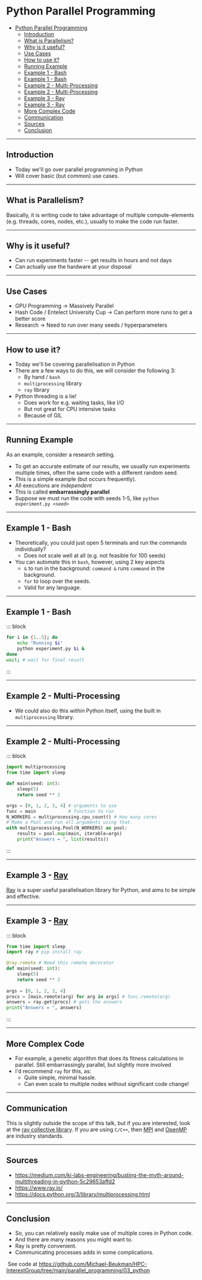 # Python Parallel Programming
- [Python Parallel Programming](#python-parallel-programming)
	- [Introduction](#introduction)
	- [What is Parallelism?](#what-is-parallelism)
	- [Why is it useful?](#why-is-it-useful)
	- [Use Cases](#use-cases)
	- [How to use it?](#how-to-use-it)
	- [Running Example](#running-example)
	- [Example 1 - Bash](#example-1---bash)
	- [Example 1 - Bash](#example-1---bash-1)
	- [Example 2 - Multi-Processing](#example-2---multi-processing)
	- [Example 2 - Multi-Processing](#example-2---multi-processing-1)
	- [Example 3 - Ray](#example-3---ray)
	- [Example 3 - Ray](#example-3---ray-1)
	- [More Complex Code](#more-complex-code)
	- [Communication](#communication)
	- [Sources](#sources)
	- [Conclusion](#conclusion)

---

## Introduction
+ Today we'll go over parallel programming in Python
+ Will cover basic (but common) use cases.

---

## What is Parallelism?
Basically, it is writing code to take advantage of multiple compute-elements (e.g. threads, cores, nodes, etc.), usually to make the code run faster.

---

## Why is it useful?
+ Can run experiments faster -- get results in hours and not days
+ Can actually use the hardware at your disposal

---

## Use Cases
+ GPU Programming -> Massively Parallel
+ Hash Code / Entelect University Cup -> Can perform more runs to get a better score
+ Research -> Need to run over many seeds / hyperparameters

---

## How to use it?
+ Today we'll be covering parallelisation in Python
+ There are a few ways to do this, we will consider the following 3:
	+ By hand / `bash`
	+ `multiprocessing` library
	+ `ray` library
+ Python threading is a lie!
	+ Does work for e.g. waiting tasks, like I/O
	+ But not great for CPU intensive tasks
	+ Because of GIL

---

## Running Example
As an example, consider a research setting. 
+ To get an accurate estimate of our results, we usually run experiments multiple times, often the same code with a different random seed.
+ This is a simple example (but occurs frequently). 
+ All executions are *independent*
+ This is called **embarrassingly parallel**
+ Suppose we must run the code with seeds 1-5, like `python experiment.py <seed>`

---
## Example 1 - Bash
+ Theoretically, you could just open 5 terminals and run the commands individually?
	+ Does not scale well at all (e.g. not feasible for 100 seeds)
+ You can automate this in `bash`, however, using 2 key aspects
	+ `&` to run in the background: `command &` runs `command` in the background.
	+ `for` to loop over the seeds.
	+ Valid for any language.


---
## Example 1 - Bash
::: block <!-- element style="font-size: 3rem;" -->

```bash
for i in {1..5}; do
	echo "Running $i"
	python experiment.py $i &
done
wait; # wait for final result
``` 
:::


---

## Example 2 - Multi-Processing
+ We could also do this *within* Python itself, using the built in `multiprocessing` library.

---

## Example 2 - Multi-Processing
::: block <!-- element style="font-size: 2rem;" -->

```python
import multiprocessing
from time import sleep

def main(seed: int):
	sleep(5)
	return seed ** 2

args = [0, 1, 2, 3, 4] # arguments to use
func = main            # function to run
N_WORKERS = multiprocessing.cpu_count() # How many cores
# Make a Pool and run all arguments using that.
with multiprocessing.Pool(N_WORKERS) as pool:
	results = pool.map(main, iterable=args)
	print("Answers = ", list(results))
``` 
:::

---

## Example 3 - [Ray](https://www.ray.io/)
[Ray](https://www.ray.io/) is a super useful parallelisation library for Python, and aims to be simple and effective.

---

## Example 3 - [Ray](https://www.ray.io/)
::: block <!-- element style="font-size: 2rem;" -->

```python
from time import sleep
import ray # pip install ray

@ray.remote # Need this remote decorator
def main(seed: int):
	sleep(5)
	return seed ** 2
	
args = [0, 1, 2, 3, 4]
procs = [main.remote(arg) for arg in args] # func.remote(arg)
answers = ray.get(procs) # gets the answers
print("Answers = ", answers)
``` 
:::

---


## More Complex Code
+ For example, a genetic algorithm that does its fitness calculations in parallel. Still embarrassingly parallel, but slightly more involved
+ I'd recommend `ray` for this, as:
	+ Quite simple, minimal hassle.
	+ Can even scale to multiple nodes without significant code change!

---

## Communication
This is slightly outside the scope of this talk, but if you are interested, look at the [ray collective library](https://docs.ray.io/en/latest/ray-more-libs/ray-collective.html).
If you are using `C/C++`, then [MPI](https://www.open-mpi.org/) and [OpenMP](https://www.openmp.org/) are industry standards.

---

## Sources
- https://medium.com/ki-labs-engineering/busting-the-myth-around-multithreading-in-python-5c29653affd2
- https://www.ray.io/
- https://docs.python.org/3/library/multiprocessing.html


---

## Conclusion
+ So, you can relatively easily make use of multiple cores in Python code.
+ And there are many reasons you might want to.
+ Ray is pretty convenient.
+ Communicating processes adds in some complications.


&shy;<!-- .element: class="fragment" --> See code at https://github.com/Michael-Beukman/HPC-InterestGroup/tree/main/parallel_programming/03_python